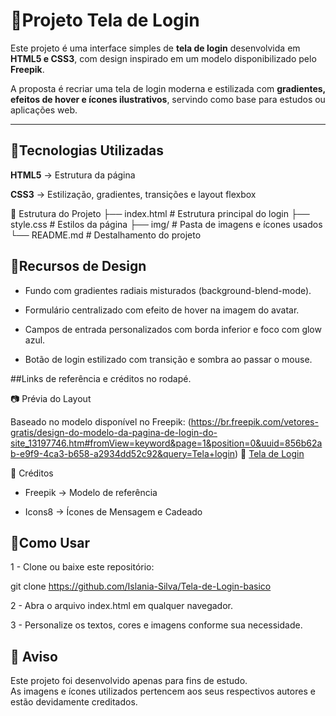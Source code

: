 # 📌Projeto Tela de Login

Este projeto é uma interface simples de **tela de login** desenvolvida em **HTML5 e CSS3**, com design inspirado em um modelo disponibilizado pelo **Freepik**.

A proposta é recriar uma tela de login moderna e estilizada com **gradientes, efeitos de hover e ícones ilustrativos**, servindo como base para estudos ou aplicações web.

---

## 🚀Tecnologias Utilizadas

**HTML5** → Estrutura da página

**CSS3** → Estilização, gradientes, transições e layout flexbox

📂 Estrutura do Projeto
├── index.html   # Estrutura principal do login
├── style.css    # Estilos da página
├── img/         # Pasta de imagens e ícones usados
└── README.md    # Destalhamento do projeto


## 🎨Recursos de Design

- Fundo com gradientes radiais misturados (background-blend-mode).

- Formulário centralizado com efeito de hover na imagem do avatar.

- Campos de entrada personalizados com borda inferior e foco com glow azul.

- Botão de login estilizado com transição e sombra ao passar o mouse.

##Links de referência e créditos no rodapé.

📷 Prévia do Layout

Baseado no modelo disponível no Freepik:
(https://br.freepik.com/vetores-gratis/design-do-modelo-da-pagina-de-login-do-site_13197746.htm#fromView=keyword&page=1&position=0&uuid=856b62ab-e9f9-4ca3-b658-a2934dd52c92&query=Tela+login)
🔗 [Tela de Login](image.png)

📝 Créditos

- Freepik → Modelo de referência

- Icons8 → Ícones de Mensagem e Cadeado

## 📌Como Usar

1 - Clone ou baixe este repositório:

git clone https://github.com/Islania-Silva/Tela-de-Login-basico


2 - Abra o arquivo index.html em qualquer navegador.

3 - Personalize os textos, cores e imagens conforme sua necessidade.
## 📢 Aviso
Este projeto foi desenvolvido apenas para fins de estudo.  
As imagens e ícones utilizados pertencem aos seus respectivos autores e estão devidamente creditados.  
